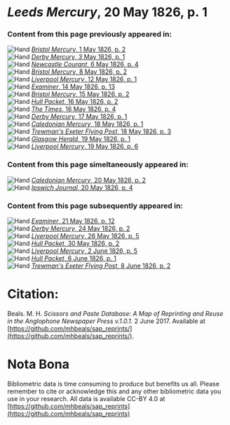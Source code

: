 # *Leeds Mercury*, 20 May 1826, p. 1  
  
### Content from this page previously appeared in:  
![Hand](http://scissorsandpaste.net/wp-content/uploads/2017/06/smallhandpointer.png) [*Bristol Mercury*, 1 May 1826, p. 2](https://mhbeals.github.io/sap_html/Bristol-Mercury/Bristol-Mercury-1-May-1826-p-2)  
![Hand](http://scissorsandpaste.net/wp-content/uploads/2017/06/smallhandpointer.png) [*Derby Mercury*, 3 May 1826, p. 1](https://mhbeals.github.io/sap_html/Derby-Mercury/Derby-Mercury-3-May-1826-p-1)  
![Hand](http://scissorsandpaste.net/wp-content/uploads/2017/06/smallhandpointer.png) [*Newcastle Courant*, 6 May 1826, p. 4](https://mhbeals.github.io/sap_html/Newcastle-Courant/Newcastle-Courant-6-May-1826-p-4)  
![Hand](http://scissorsandpaste.net/wp-content/uploads/2017/06/smallhandpointer.png) [*Bristol Mercury*, 8 May 1826, p. 2](https://mhbeals.github.io/sap_html/Bristol-Mercury/Bristol-Mercury-8-May-1826-p-2)  
![Hand](http://scissorsandpaste.net/wp-content/uploads/2017/06/smallhandpointer.png) [*Liverpool Mercury*, 12 May 1826, p. 1](https://mhbeals.github.io/sap_html/Liverpool-Mercury/Liverpool-Mercury-12-May-1826-p-1)  
![Hand](http://scissorsandpaste.net/wp-content/uploads/2017/06/smallhandpointer.png) [*Examiner*, 14 May 1826, p. 13](https://mhbeals.github.io/sap_html/Examiner/Examiner-14-May-1826-p-13)  
![Hand](http://scissorsandpaste.net/wp-content/uploads/2017/06/smallhandpointer.png) [*Bristol Mercury*, 15 May 1826, p. 2](https://mhbeals.github.io/sap_html/Bristol-Mercury/Bristol-Mercury-15-May-1826-p-2)  
![Hand](http://scissorsandpaste.net/wp-content/uploads/2017/06/smallhandpointer.png) [*Hull Packet*, 16 May 1826, p. 2](https://mhbeals.github.io/sap_html/Hull-Packet/Hull-Packet-16-May-1826-p-2)  
![Hand](http://scissorsandpaste.net/wp-content/uploads/2017/06/smallhandpointer.png) [*The Times*, 16 May 1826, p. 4](https://mhbeals.github.io/sap_html/The-Times/The-Times-16-May-1826-p-4)  
![Hand](http://scissorsandpaste.net/wp-content/uploads/2017/06/smallhandpointer.png) [*Derby Mercury*, 17 May 1826, p. 1](https://mhbeals.github.io/sap_html/Derby-Mercury/Derby-Mercury-17-May-1826-p-1)  
![Hand](http://scissorsandpaste.net/wp-content/uploads/2017/06/smallhandpointer.png) [*Caledonian Mercury*, 18 May 1826, p. 1](https://mhbeals.github.io/sap_html/Caledonian-Mercury/Caledonian-Mercury-18-May-1826-p-1)  
![Hand](http://scissorsandpaste.net/wp-content/uploads/2017/06/smallhandpointer.png) [*Trewman's Exeter Flying Post*, 18 May 1826, p. 3](https://mhbeals.github.io/sap_html/Trewman's-Exeter-Flying-Post/Trewman's-Exeter-Flying-Post-18-May-1826-p-3)  
![Hand](http://scissorsandpaste.net/wp-content/uploads/2017/06/smallhandpointer.png) [*Glasgow Herald*, 19 May 1826, p. 1](https://mhbeals.github.io/sap_html/Glasgow-Herald/Glasgow-Herald-19-May-1826-p-1)  
![Hand](http://scissorsandpaste.net/wp-content/uploads/2017/06/smallhandpointer.png) [*Liverpool Mercury*, 19 May 1826, p. 6](https://mhbeals.github.io/sap_html/Liverpool-Mercury/Liverpool-Mercury-19-May-1826-p-6)  
  
### Content from this page simeltaneously appeared in:  
![Hand](http://scissorsandpaste.net/wp-content/uploads/2017/06/smallhandpointer.png) [*Caledonian Mercury*, 20 May 1826, p. 2](https://mhbeals.github.io/sap_html/Caledonian-Mercury/Caledonian-Mercury-20-May-1826-p-2)  
![Hand](http://scissorsandpaste.net/wp-content/uploads/2017/06/smallhandpointer.png) [*Ipswich Journal*, 20 May 1826, p. 4](https://mhbeals.github.io/sap_html/Ipswich-Journal/Ipswich-Journal-20-May-1826-p-4)  
  
### Content from this page subsequently appeared in:  
![Hand](http://scissorsandpaste.net/wp-content/uploads/2017/06/smallhandpointer.png) [*Examiner*, 21 May 1826, p. 12](https://mhbeals.github.io/sap_html/Examiner/Examiner-21-May-1826-p-12)  
![Hand](http://scissorsandpaste.net/wp-content/uploads/2017/06/smallhandpointer.png) [*Derby Mercury*, 24 May 1826, p. 2](https://mhbeals.github.io/sap_html/Derby-Mercury/Derby-Mercury-24-May-1826-p-2)  
![Hand](http://scissorsandpaste.net/wp-content/uploads/2017/06/smallhandpointer.png) [*Liverpool Mercury*, 26 May 1826, p. 5](https://mhbeals.github.io/sap_html/Liverpool-Mercury/Liverpool-Mercury-26-May-1826-p-5)  
![Hand](http://scissorsandpaste.net/wp-content/uploads/2017/06/smallhandpointer.png) [*Hull Packet*, 30 May 1826, p. 2](https://mhbeals.github.io/sap_html/Hull-Packet/Hull-Packet-30-May-1826-p-2)  
![Hand](http://scissorsandpaste.net/wp-content/uploads/2017/06/smallhandpointer.png) [*Liverpool Mercury*, 2 June 1826, p. 5](https://mhbeals.github.io/sap_html/Liverpool-Mercury/Liverpool-Mercury-2-June-1826-p-5)  
![Hand](http://scissorsandpaste.net/wp-content/uploads/2017/06/smallhandpointer.png) [*Hull Packet*, 6 June 1826, p. 1](https://mhbeals.github.io/sap_html/Hull-Packet/Hull-Packet-6-June-1826-p-1)  
![Hand](http://scissorsandpaste.net/wp-content/uploads/2017/06/smallhandpointer.png) [*Trewman's Exeter Flying Post*, 8 June 1826, p. 2](https://mhbeals.github.io/sap_html/Trewman's-Exeter-Flying-Post/Trewman's-Exeter-Flying-Post-8-June-1826-p-2)  


# Citation: 

Beals. M. H. *Scissors and Paste Database: A Map of Reprinting and Reuse in the Anglophone Newspaper Press v.1.0.1.* 2 June 2017. Available at [https://github.com/mhbeals/sap_reprints/](https://github.com/mhbeals/sap_reprints/). 

# Nota Bona

Bibliometric data is time consuming to produce but benefits us all. Please remember to cite or acknowledge this and any other bibliometric data you use in your research. All data is available CC-BY 4.0 at [https://github.com/mhbeals/sap_reprints](https://github.com/mhbeals/sap_reprints)